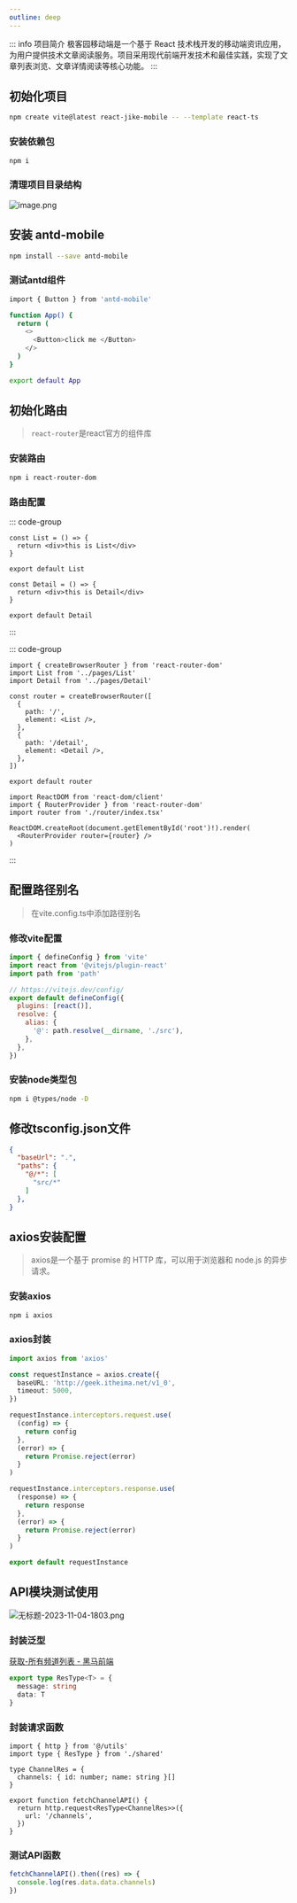 ```yaml
---
outline: deep
---
```

::: info 项目简介
极客园移动端是一个基于 React 技术栈开发的移动端资讯应用，为用户提供技术文章阅读服务。项目采用现代前端开发技术和最佳实践，实现了文章列表浏览、文章详情阅读等核心功能。
:::
## 初始化项目
```bash
npm create vite@latest react-jike-mobile -- --template react-ts
```
### 安装依赖包
```bash
npm i 
```
### 清理项目目录结构
![image.png](assets/01.png)
## 安装 antd-mobile
```bash
npm install --save antd-mobile
```
### 测试antd组件
```bash
import { Button } from 'antd-mobile'

function App() {
  return (
    <>
      <Button>click me </Button>
    </>
  )
}

export default App
```

## 初始化路由
> `react-router`是react官方的组件库
### 安装路由
```bash
npm i react-router-dom
```

### 路由配置
::: code-group
```tsx [pages/List/index.tsx]
const List = () => {
  return <div>this is List</div>
}

export default List
```

```tsx [pages/Detail/index.tsx]
const Detail = () => {
  return <div>this is Detail</div>
}

export default Detail
```
:::

::: code-group
```tsx [router/index.tsx]
import { createBrowserRouter } from 'react-router-dom'
import List from '../pages/List'
import Detail from '../pages/Detail'

const router = createBrowserRouter([
  {
    path: '/',
    element: <List />,
  },
  {
    path: '/detail',
    element: <Detail />,
  },
])

export default router
```

```tsx [main.tsx]
import ReactDOM from 'react-dom/client'
import { RouterProvider } from 'react-router-dom'
import router from './router/index.tsx'

ReactDOM.createRoot(document.getElementById('root')!).render(
  <RouterProvider router={router} />
)
```
:::
## 配置路径别名
> 在vite.config.ts中添加路径别名
### 修改vite配置
```javascript
import { defineConfig } from 'vite'
import react from '@vitejs/plugin-react'
import path from 'path'

// https://vitejs.dev/config/
export default defineConfig({
  plugins: [react()],
  resolve: {
    alias: {
      '@': path.resolve(__dirname, './src'),
    },
  },
})

```
### 安装node类型包
```bash
npm i @types/node -D
```
## 修改tsconfig.json文件
```json
{
  "baseUrl": ".",
  "paths": {
    "@/*": [
      "src/*"
    ]
  },
}
```
## axios安装配置
> axios是一个基于 promise 的 HTTP 库，可以用于浏览器和 node.js 的异步请求。
### 安装axios
```bash
npm i axios
```
### axios封装
```typescript
import axios from 'axios'

const requestInstance = axios.create({
  baseURL: 'http://geek.itheima.net/v1_0',
  timeout: 5000,
})

requestInstance.interceptors.request.use(
  (config) => {
    return config
  },
  (error) => {
    return Promise.reject(error)
  }
)

requestInstance.interceptors.response.use(
  (response) => {
    return response
  },
  (error) => {
    return Promise.reject(error)
  }
)

export default requestInstance
```

## API模块测试使用
![无标题-2023-11-04-1803.png](assets/2.png)
### 封装泛型
[获取-所有频道列表 - 黑马前端](https://apifox.com/apidoc/shared-fa9274ac-362e-4905-806b-6135df6aa90e/api-23348775)
```typescript
export type ResType<T> = {
  message: string
  data: T
}
```
### 封装请求函数
```tsx
import { http } from '@/utils'
import type { ResType } from './shared'

type ChannelRes = {
  channels: { id: number; name: string }[]
}

export function fetchChannelAPI() {
  return http.request<ResType<ChannelRes>>({
    url: '/channels',
  })
}
```
### 测试API函数
```typescript
fetchChannelAPI().then((res) => {
  console.log(res.data.data.channels)
})
```
